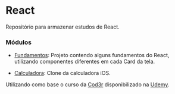 # React

Repositório para armazenar estudos de React.

### Módulos

- [Fundamentos](./fundamentos): Projeto contendo alguns fundamentos do React, utilizando componentes diferentes em cada Card da tela.

- [Calculadora](./calculadora): Clone da calculadora iOS.

Utilizando como base o curso da [Cod3r](https://www.cod3r.com.br/) disponibilizado na [Udemy](https://www.udemy.com/course/react-redux-pt).
